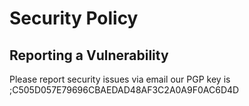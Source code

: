 # Security Policy


## Reporting a Vulnerability

  Please report security issues via email our PGP key is ;C505D057E79696CBAEDAD48AF3C2A0A9F0AC6D4D 



